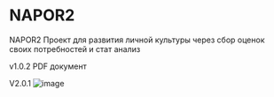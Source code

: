 # NAPOR2
NAPOR2 Проект для развития личной культуры через сбор оценок своих потребностей и стат анализ 

v1.0.2
PDF документ

V2.0.1
![image](https://github.com/MiroAlexAI/NAPOR2/assets/126348122/0d56cca6-43de-4783-9350-00e2872953b2)
